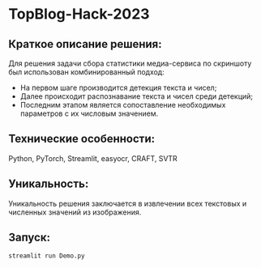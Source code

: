 # TopBlog-Hack-2023

## Краткое описание решения:
Для решения задачи сбора статистики медиа-сервиса по скриншоту был использован комбинированный подход: 
 - На первом шаге производится детекция текста и чисел; 
 - Далее происходит распознавание текста и чисел среди детекций; 
 - Последним этапом является сопоставление необходимых параметров с их числовым значением. 
## Технические особенности:
Python, PyTorch, Streamlit, easyocr, CRAFT, SVTR
## Уникальность:
Уникальность решения заключается в извлечении всех текстовых и численных значений из изображения.
## Запуск:
```
streamlit run Demo.py
```